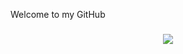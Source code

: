 Welcome to my GitHub

<h3 align="center">
  <a href="https://discord.com/users/213388564400963585" alt="Discord">
      <img src="https://panels-images.twitch.tv/panel-165583853-image-fe238e64-3a80-4bc8-99e7-f3ff04ea8b66%22/%3E
  </a>
</h3>

<hr>

<h2 align="center">
  <a href="https://github.com/calvinhofman%22%3E
    <img align="center" src="https://github-readme-stats.vercel.app/api?username=calvinhofman&count_private=true%22%3E
  </a>
  <br>
</h2>
